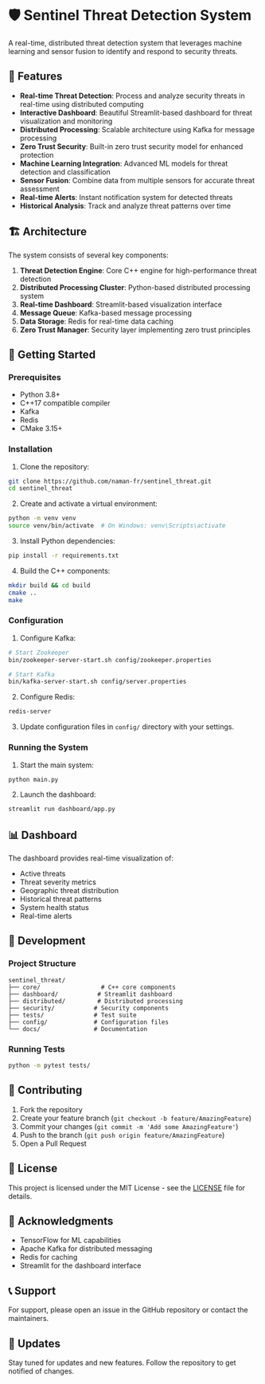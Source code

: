 # 🛡️ Sentinel Threat Detection System

A real-time, distributed threat detection system that leverages machine learning and sensor fusion to identify and respond to security threats.

## 🌟 Features

- **Real-time Threat Detection**: Process and analyze security threats in real-time using distributed computing
- **Interactive Dashboard**: Beautiful Streamlit-based dashboard for threat visualization and monitoring
- **Distributed Processing**: Scalable architecture using Kafka for message processing
- **Zero Trust Security**: Built-in zero trust security model for enhanced protection
- **Machine Learning Integration**: Advanced ML models for threat detection and classification
- **Sensor Fusion**: Combine data from multiple sensors for accurate threat assessment
- **Real-time Alerts**: Instant notification system for detected threats
- **Historical Analysis**: Track and analyze threat patterns over time

## 🏗️ Architecture

The system consists of several key components:

1. **Threat Detection Engine**: Core C++ engine for high-performance threat detection
2. **Distributed Processing Cluster**: Python-based distributed processing system
3. **Real-time Dashboard**: Streamlit-based visualization interface
4. **Message Queue**: Kafka-based message processing
5. **Data Storage**: Redis for real-time data caching
6. **Zero Trust Manager**: Security layer implementing zero trust principles

## 🚀 Getting Started

### Prerequisites

- Python 3.8+
- C++17 compatible compiler
- Kafka
- Redis
- CMake 3.15+

### Installation

1. Clone the repository:
```bash
git clone https://github.com/naman-fr/sentinel_threat.git
cd sentinel_threat
```

2. Create and activate a virtual environment:
```bash
python -m venv venv
source venv/bin/activate  # On Windows: venv\Scripts\activate
```

3. Install Python dependencies:
```bash
pip install -r requirements.txt
```

4. Build the C++ components:
```bash
mkdir build && cd build
cmake ..
make
```

### Configuration

1. Configure Kafka:
```bash
# Start Zookeeper
bin/zookeeper-server-start.sh config/zookeeper.properties

# Start Kafka
bin/kafka-server-start.sh config/server.properties
```

2. Configure Redis:
```bash
redis-server
```

3. Update configuration files in `config/` directory with your settings.

### Running the System

1. Start the main system:
```bash
python main.py
```

2. Launch the dashboard:
```bash
streamlit run dashboard/app.py
```

## 📊 Dashboard

The dashboard provides real-time visualization of:
- Active threats
- Threat severity metrics
- Geographic threat distribution
- Historical threat patterns
- System health status
- Real-time alerts

## 🔧 Development

### Project Structure

```
sentinel_threat/
├── core/                 # C++ core components
├── dashboard/           # Streamlit dashboard
├── distributed/         # Distributed processing
├── security/           # Security components
├── tests/              # Test suite
├── config/             # Configuration files
└── docs/               # Documentation
```

### Running Tests

```bash
python -m pytest tests/
```

## 🤝 Contributing

1. Fork the repository
2. Create your feature branch (`git checkout -b feature/AmazingFeature`)
3. Commit your changes (`git commit -m 'Add some AmazingFeature'`)
4. Push to the branch (`git push origin feature/AmazingFeature`)
5. Open a Pull Request

## 📝 License

This project is licensed under the MIT License - see the [LICENSE](LICENSE) file for details.

## 🙏 Acknowledgments

- TensorFlow for ML capabilities
- Apache Kafka for distributed messaging
- Redis for caching
- Streamlit for the dashboard interface

## 📞 Support

For support, please open an issue in the GitHub repository or contact the maintainers.

## 🔄 Updates

Stay tuned for updates and new features. Follow the repository to get notified of changes. 
